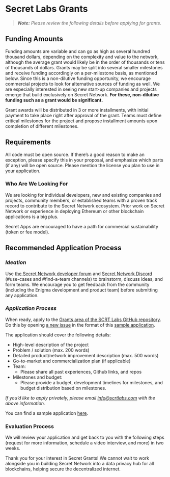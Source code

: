 # Secret Labs Grants

> _**Note:** Please review the following details before applying for grants._&#x20;

## Funding Amounts

Funding amounts are variable and can go as high as several hundred thousand dollars, depending on the complexity and value to the network, although the average grant would likely be in the order of thousands or tens of thousands of dollars. Grants may be split into several smaller milestones and receive funding accordingly on a per-milestone basis, as mentioned below. Since this is a non-dilutive funding opportunity, we encourage commercial projects to look for alternative sources of funding as well. We are especially interested in seeing new start-up companies and projects emerge that build exclusively on Secret Network. **For these, non-dilutive funding such as a grant would be significant.**

Grant awards will be distributed in 3 or more installments, with initial payment to take place right after approval of the grant. Teams must define critical milestones for the project and propose installment amounts upon completion of different milestones.

## Requirements

All code must be open source. If there’s a good reason to make an exception, please specify this in your proposal, and emphasize which parts (if any) will be open source. Please mention the license you plan to use in your application.

### Who Are We Looking For

We are looking for individual developers, new and existing companies and projects, community members, or established teams with a proven track record to contribute to the Secret Network ecosystem. Prior work on Secret Network or experience in deploying Ethereum or other blockchain applications is a big plus.

Secret Apps are encouraged to have a path for commercial sustainability (token or fee model).

## Recommended Application Process

### _Ideation_

Use [the Secret Network developer forum](https://forum.scrt.network/c/secret-contracts/5) and [Secret Network Discord ](http://chat.scrt.network/)(#use-cases and #find-a-team channels) to brainstorm, discuss ideas, and form teams. We encourage you to get feedback from the community (including the Enigma development and product team) before submitting any application.

### _Application Process_

When ready, apply to the [Grants area of the SCRT Labs GitHub repository](https://github.com/scrtlabs/Grants). Do this by opening [a new issue](https://github.com/scrtlabs/Grants/issues) in the format of this [sample application](https://github.com/scrtlabs/Grants/blob/main/Sample%20grant%20application).

The application should cover the following details:

* High-level description of the project
* Problem / solution (max. 200 words)
* Detailed product/network improvement description (max. 500 words)
* Go-to-market and commercialization plan (if applicable)
* Team:&#x20;
  * Please share all past experiences, Github links, and repos
* Milestones and budget:&#x20;
  * Please provide a budget, development timelines for milestones, and budget distribution based on milestones.

_If you’d like to apply privately, please email_ [_info@scrtlabs.com_](https://scrt.network/blog/info@scrtlabs.com) _with the above information._

You can find a sample application [here](https://github.com/scrtlabs/Grants/blob/main/Sample%20grant%20application).

### Evaluation Process

We will review your application and get back to you with the following steps (request for more information, schedule a video interview, and more) in two weeks.

Thank you for your interest in Secret Grants! We cannot wait to work alongside you in building Secret Network into a data privacy hub for all blockchains, helping secure the decentralized internet.
